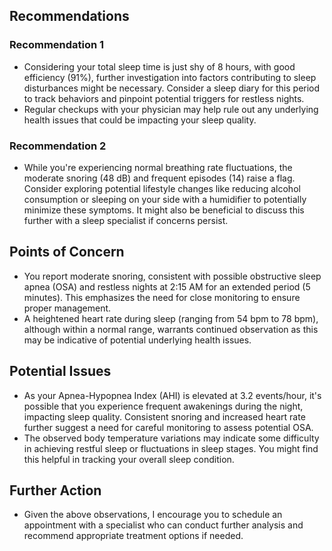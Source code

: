 ## Recommendations

### Recommendation 1
- Considering your total sleep time is just shy of 8 hours, with good efficiency (91%), further investigation into factors contributing to sleep disturbances might be necessary.  Consider a sleep diary for this period to track behaviors and pinpoint potential triggers for restless nights. 
- Regular checkups with your physician may help rule out any underlying health issues that could be impacting your sleep quality.

### Recommendation 2
- While you're experiencing normal breathing rate fluctuations, the moderate snoring (48 dB) and frequent episodes (14) raise a flag. Consider exploring potential lifestyle changes like reducing alcohol consumption or sleeping on your side with a humidifier to potentially minimize these symptoms.  It might also be beneficial to discuss this further with a sleep specialist if concerns persist. 


## Points of Concern
- You report moderate snoring, consistent with possible obstructive sleep apnea (OSA) and restless nights at 2:15 AM for an extended period (5 minutes). This emphasizes the need for close monitoring to ensure proper management.
 - A heightened heart rate during sleep (ranging from 54 bpm to 78 bpm), although within a normal range, warrants continued observation as this may be indicative of potential underlying health issues.  

## Potential Issues
- As your Apnea-Hypopnea Index (AHI) is elevated at 3.2 events/hour, it's possible that you experience frequent awakenings during the night, impacting sleep quality. Consistent snoring and increased heart rate further suggest a need for careful monitoring to assess potential OSA.  
 - The observed body temperature variations may indicate some difficulty in achieving restful sleep or fluctuations in sleep stages. You might find this helpful in tracking your overall sleep condition. 

## Further Action
- Given the above observations, I encourage you to schedule an appointment with a specialist who can conduct further analysis and recommend appropriate treatment options if needed.  



